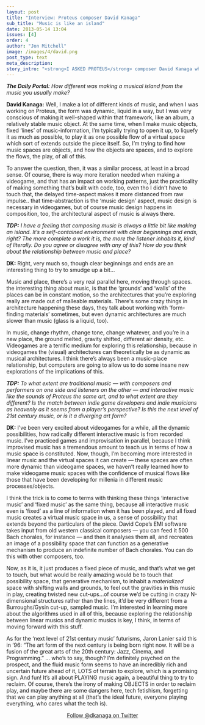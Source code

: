 ```yaml
---
layout: post
title: "Interview: Proteus composer David Kanaga"
sub_title: "Music is like an island"
date: 2013-05-14 13:04
issues: [4]
order: 4
author: "Jon Mitchell"
image: /images/4/david.png
post_type: text
meta_description: 
story_intro: "<strong>I ASKED PROTEUS</strong> composer David Kanaga whether there’s a difference between music for games, music for islands, and just plain music."
---
```

***The Daily Portal:** How different was making a musical island from the music you usually make?*

**David Kanaga:** Well, I make a lot of different kinds of music, and when I was working on Proteus, the form was dynamic, liquid in a way, but I was very conscious of making it well-shaped within that framework, like an album, a relatively stable music object. At the same time, when I make music objects, fixed ‘lines’ of music-information, I’m typically trying to open it up, to liquefy it as much as possible, to play it as one possible flow of a virtual space which sort of extends outside the piece itself. So, I’m trying to find how music spaces are objects, and how the objects are spaces, and to explore the flows, the play, of all of this.

To answer the question, then, it was a similar process, at least in a broad sense. Of course, there is way more iteration needed when making a videogame, and that has an impact on working patterns, just the practicality of making something that’s built with code, too, even tho I didn’t have to touch that, the delayed time-aspect makes it more distanced from raw impulse.. that time-abstraction is the ‘music design’ aspect, music design is necessary in videogames, but of course music design happens in composition, too, the architectural aspect of music is always there.

***TDP:** I have a feeling that composing music is always a little bit like making an island. It’s a self-contained environment with clear beginnings and ends, right? The more complete a work it is, the more the listener inhabits it, kind of literally. Do you agree or disagree with any of this? How do you think about the relationship between music and place?*

**DK:** Right, very much so, though clear beginnings and ends are an interesting thing to try to smudge up a bit…

Music and place, there’s a very real parallel here, moving through spaces. the interesting thing about music, is that the ‘grounds’ and ‘walls’ of the places can be in constant motion, so the architectures that you’re exploring really are made out of malleable materials. There's some crazy things in architecture happening these days, they talk about working with ‘form-finding materials’ sometimes, but even dynamic architectures are much slower than music (glass is a liquid, too).

In music, change rhythm, change tone, change whatever, and you’re in a new place, the ground melted, gravity shifted, different air density, etc. Videogames are a terrific medium for exploring this relationship, because in videogames the (visual) architectures can theoretically be as dynamic as musical architectures. I think there’s always been a music-place relationship, but computers are going to allow us to do some insane new explorations of the implications of this.

***TDP:** To what extent are traditional music — with composers and performers on one side and listeners on the other — and interactive music like the sounds of Proteus the same art, and to what extent are they different? Is the match between indie game developers and indie musicians as heavenly as it seems from a player’s perspective? Is this the next level of 21st century music, or is it a diverging art form?*

**DK:** I’ve been very excited about videogames for a while, all the dynamic possibilities, how radically different interactive music is from recorded music. I’ve practiced games and improvisation in parallel, because I think improvised music has a tremendous amount to teach us in terms of how a music space is constituted. Now, though, I’m becoming more interested in linear music and the virtual spaces it can create — these spaces are often more dynamic than videogame spaces, we haven’t really learned how to make videogame music spaces with the confidence of musical flows like those that have been developing for millenia in different music processes/objects.

I think the trick is to come to terms with thinking these things ‘interactive music’ and ‘fixed music’ as the same thing, because all interactive music even is ‘fixed’ as a line of information when it has been played, and all fixed music creates a virtual music space in us, a sense of possibility that extends beyond the particulars of the piece. David Cope’s EMI software takes input from old western classical composers — you can feed it 500 Bach chorales, for instance — and then it analyses them all, and recreates an image of a possibility space that can function as a generative mechanism to produce an indefinite number of Bach chorales. You can do this with other composers, too.

Now, as it is, it just produces a fixed piece of music, and that’s what we get to touch, but what would be really amazing would be to touch that possibility space, that generative mechanism, to inhabit a *materialized* space with shifting walls and grounds, to feel out the gravities in this music in play, creating twisted new cut-ups...of course we’d be cutting in crazy N-dimensional structures rather than the lines, it’d be very different from a Burroughs/Gysin cut-up, sampled music. I’m interested in learning more about the algorithms used in all of this, because exploring the relationship between linear musics and dynamic musics is key, I think, in terms of moving forward with this stuff.

As for the ‘next level of 21st century music’ futurisms, Jaron Lanier said this in ’96: “The art form of the next century is being born right now. It will be a fusion of the great arts of the 20th century: Jazz, Cinema, and Programming.” ... who’s to say, though? I’m definitely psyched on the prospect, and the fluid music form seems to have an incredibly rich and uncertain future ahead of it, LOTS of terrain to explore, which is a promising sign. And fun! It’s all about PLAYING music again, a beautiful thing to try to reclaim. Of course, there’s the irony of making OBJECTS in order to reclaim play, and maybe there are some dangers here, tech fetishism, forgetting that we can play anything at all (that’s the ideal future, everyone playing everything, who cares what the tech is).

<center><p><a href='https://twitter.com/dkanaga'>Follow @dkanaga on Twitter</a></p></center>